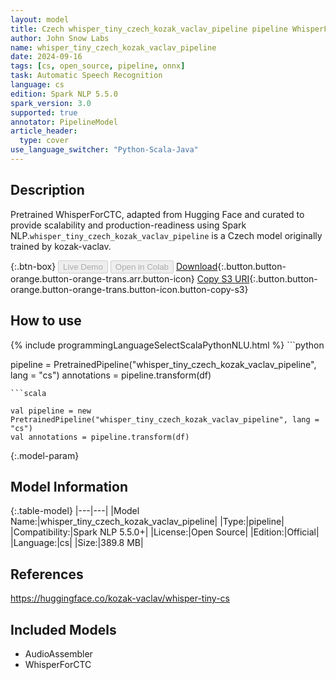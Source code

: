 ```yaml
---
layout: model
title: Czech whisper_tiny_czech_kozak_vaclav_pipeline pipeline WhisperForCTC from kozak-vaclav
author: John Snow Labs
name: whisper_tiny_czech_kozak_vaclav_pipeline
date: 2024-09-16
tags: [cs, open_source, pipeline, onnx]
task: Automatic Speech Recognition
language: cs
edition: Spark NLP 5.5.0
spark_version: 3.0
supported: true
annotator: PipelineModel
article_header:
  type: cover
use_language_switcher: "Python-Scala-Java"
---
```


## Description

Pretrained WhisperForCTC, adapted from Hugging Face and curated to provide scalability and production-readiness using Spark NLP.`whisper_tiny_czech_kozak_vaclav_pipeline` is a Czech model originally trained by kozak-vaclav.

{:.btn-box}
<button class="button button-orange" disabled>Live Demo</button>
<button class="button button-orange" disabled>Open in Colab</button>
[Download](https://s3.amazonaws.com/auxdata.johnsnowlabs.com/public/models/whisper_tiny_czech_kozak_vaclav_pipeline_cs_5.5.0_3.0_1726483170530.zip){:.button.button-orange.button-orange-trans.arr.button-icon}
[Copy S3 URI](s3://auxdata.johnsnowlabs.com/public/models/whisper_tiny_czech_kozak_vaclav_pipeline_cs_5.5.0_3.0_1726483170530.zip){:.button.button-orange.button-orange-trans.button-icon.button-copy-s3}

## How to use



<div class="tabs-box" markdown="1">
{% include programmingLanguageSelectScalaPythonNLU.html %}
```python

pipeline = PretrainedPipeline("whisper_tiny_czech_kozak_vaclav_pipeline", lang = "cs")
annotations =  pipeline.transform(df)   

```
```scala

val pipeline = new PretrainedPipeline("whisper_tiny_czech_kozak_vaclav_pipeline", lang = "cs")
val annotations = pipeline.transform(df)

```
</div>

{:.model-param}
## Model Information

{:.table-model}
|---|---|
|Model Name:|whisper_tiny_czech_kozak_vaclav_pipeline|
|Type:|pipeline|
|Compatibility:|Spark NLP 5.5.0+|
|License:|Open Source|
|Edition:|Official|
|Language:|cs|
|Size:|389.8 MB|

## References

https://huggingface.co/kozak-vaclav/whisper-tiny-cs

## Included Models

- AudioAssembler
- WhisperForCTC